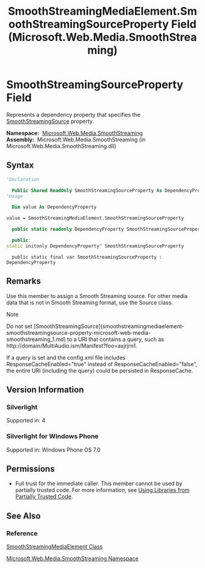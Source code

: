 ﻿---
title: SmoothStreamingMediaElement.SmoothStreamingSourceProperty Field (Microsoft.Web.Media.SmoothStreaming)
TOCTitle: SmoothStreamingSourceProperty Field
ms:assetid: F:Microsoft.Web.Media.SmoothStreaming.SmoothStreamingMediaElement.SmoothStreamingSourceProperty
ms:mtpsurl: https://msdn.microsoft.com/en-us/library/microsoft.web.media.smoothstreaming.smoothstreamingmediaelement.smoothstreamingsourceproperty(v=VS.90)
ms:contentKeyID: 23961057
ms.date: 05/02/2012
mtps_version: v=VS.90
f1_keywords:
- Microsoft.Web.Media.SmoothStreaming.SmoothStreamingMediaElement.SmoothStreamingSourceProperty
dev_langs:
- csharp
- jscript
- vb
- cpp
api_location:
- Microsoft.Web.Media.SmoothStreaming.dll
api_name:
- Microsoft.Web.Media.SmoothStreaming.SmoothStreamingMediaElement.SmoothStreamingSourceProperty
api_type:
- Managed
topic_type:
- apiref
- kbSyntax
product_family_name: VS
ROBOTS: INDEX,FOLLOW
---

# SmoothStreamingSourceProperty Field

Represents a dependency property that specifies the [SmoothStreamingSource](smoothstreamingmediaelement-smoothstreamingsource-property-microsoft-web-media-smoothstreaming_1.md) property.

**Namespace:**  [Microsoft.Web.Media.SmoothStreaming](microsoft-web-media-smoothstreaming-namespace_1.md)  
**Assembly:**  Microsoft.Web.Media.SmoothStreaming (in Microsoft.Web.Media.SmoothStreaming.dll)

## Syntax

```vb
'Declaration

  Public Shared ReadOnly SmoothStreamingSourceProperty As DependencyProperty
'Usage

  Dim value As DependencyProperty

value = SmoothStreamingMediaElement.SmoothStreamingSourceProperty
```

```csharp
  public static readonly DependencyProperty SmoothStreamingSourceProperty
```

```cpp
  public:
static initonly DependencyProperty^ SmoothStreamingSourceProperty
```

```jscript
  public static final var SmoothStreamingSourceProperty : DependencyProperty
```

## Remarks

Use this member to assign a Smooth Streaming source. For other media data that is not in Smooth Streaming format, use the Source class.

> [!NOTE]  
> <p>Do not set [SmoothStreamingSource](smoothstreamingmediaelement-smoothstreamingsource-property-microsoft-web-media-smoothstreaming_1.md) to a URI that contains a query, such as http://domain/MultiAudio.ism/Manifest?foo=axjrjrn1.</p>
> <p>If a query is set and the config.xml file includes ResponseCacheEnabled=&quot;true&quot; instead of ResponseCacheEnabled=&quot;false&quot;, the entire URI (including the query) could be persisted in ResponseCache.</p>

## Version Information

### Silverlight

Supported in: 4  

### Silverlight for Windows Phone

Supported in: Windows Phone OS 7.0  

## Permissions

  - Full trust for the immediate caller. This member cannot be used by partially trusted code. For more information, see [Using Libraries from Partially Trusted Code](https://msdn.microsoft.com/library/8skskf63).

## See Also

### Reference

[SmoothStreamingMediaElement Class](smoothstreamingmediaelement-class-microsoft-web-media-smoothstreaming_1.md)

[Microsoft.Web.Media.SmoothStreaming Namespace](microsoft-web-media-smoothstreaming-namespace_1.md)

